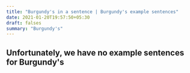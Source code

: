 ```yaml
---
title: "Burgundy's in a sentence | Burgundy's example sentences"
date: 2021-01-20T19:57:50+05:30
draft: falses
summary: "Burgundy's"
---
```

## Unfortunately, we have no example sentences for Burgundy's                 
